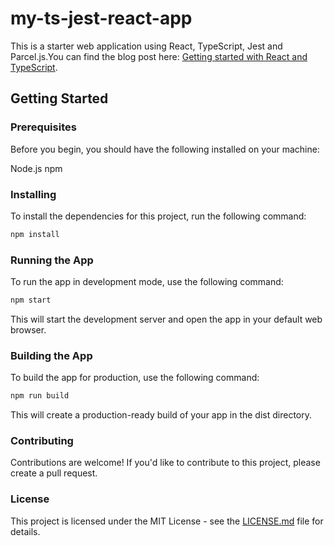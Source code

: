 # my-ts-jest-react-app


This is a starter web application using React, TypeScript, Jest and Parcel.js.You can find the blog post here: [Getting started with React and TypeScript](http://blog.jesperkihlberg.dk/index.php/2023/03/02/getting-started-with-react-and-typescript/).

## Getting Started

### Prerequisites

Before you begin, you should have the following installed on your machine:

Node.js
npm

### Installing

To install the dependencies for this project, run the following command:

```bash
npm install
```

### Running the App

To run the app in development mode, use the following command:

```bash
npm start
```

This will start the development server and open the app in your default web browser.

### Building the App

To build the app for production, use the following command:

```bash
npm run build
```

This will create a production-ready build of your app in the dist directory.

### Contributing

Contributions are welcome! If you'd like to contribute to this project, please create a pull request.

### License

This project is licensed under the MIT License - see the [LICENSE.md](LICENSE.md) file for details.
